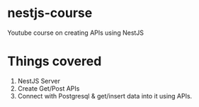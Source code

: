 # nestjs-course

Youtube course on creating APIs using NestJS

# Things covered

1. NestJS Server
2. Create Get/Post APIs
3. Connect with Postgresql & get/insert data into it using APIs.
